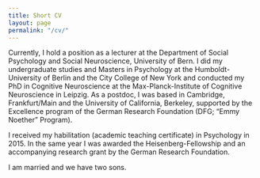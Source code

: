 ```yaml
---
title: Short CV
layout: page
permalink: "/cv/"
---
```

Currently, I hold a position as a lecturer at the Department of Social Psychology and Social Neuroscience, University of Bern. I did my undergraduate studies and Masters in Psychology at the Humboldt-University of Berlin and the City College of New York and conducted my PhD in Cognitive Neuroscience at the Max-Planck-Institute of Cognitive Neuroscience in Leipzig. As a postdoc, I was based in Cambridge, Frankfurt/Main and the University of California, Berkeley, supported by the Excellence program of the German Research Foundation (DFG; “Emmy Noether” Program). 

I received my habilitation (academic teaching certificate) in Psychology in 2015. In the same year I was awarded the Heisenberg-Fellowship and an accompanying research grant by the German Research Foundation.  

I am married and we have two sons. 
